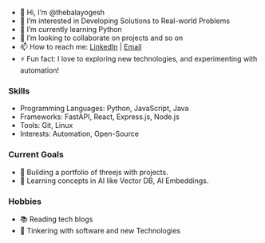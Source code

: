 - 👋 Hi, I’m @thebalayogesh
- 👀 I’m interested in Developing Solutions to Real-world Problems
- 🌱 I’m currently learning Python
- 💞️ I’m looking to collaborate on projects and so on
- 📫 How to reach me: [LinkedIn](https://www.linkedin.com/in/theyogeshwaran/) | [Email](mailto:thebalayogesh@example.com)
- ⚡ Fun fact: I love to exploring new technologies, and experimenting with automation!

### Skills
- Programming Languages: Python, JavaScript, Java
- Frameworks: FastAPI, React, Express.js, Node.js
- Tools: Git, Linux
- Interests: Automation, Open-Source

### Current Goals
- 🌟 Building a portfolio of threejs with projects.
- 🚀 Learning concepts in AI like Vector DB, AI Embeddings.

### Hobbies
- 📚 Reading tech blogs 
- 🔧 Tinkering with software and new Technologies

<!---
thebalayogesh/thebalayogesh is a ✨ special ✨ repository because its `README.md` (this file) appears on your GitHub profile.
You can click the Preview link to take a look at your changes.
--->
